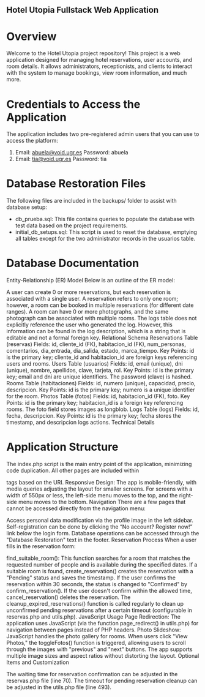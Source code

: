 ## Hotel Utopia Fullstack Web Application

# Overview

Welcome to the Hotel Utopia project repository! This project is a web application designed for managing hotel reservations, user accounts, and room details. It allows administrators, receptionists, and clients to interact with the system to manage bookings, view room information, and much more.

# Credentials to Access the Application

The application includes two pre-registered admin users that you can use to access the platform:

1. Email: abuela@void.ugr.es Password: abuela
2. Email: tia@void.ugr.es Password: tia

# Database Restoration Files

The following files are included in the backups/ folder to assist with database setup:

- db_prueba.sql: This file contains queries to populate the database with test data based on the project requirements.
- initial_db_setups.sql: This script is used to reset the database, emptying all tables except for the two administrator records in the usuarios table.

# Database Documentation

Entity-Relationship (ER) Model
Below is an outline of the ER model:

A user can create 0 or more reservations, but each reservation is associated with a single user.
A reservation refers to only one room; however, a room can be booked in multiple reservations (for different date ranges).
A room can have 0 or more photographs, and the same photograph can be associated with multiple rooms.
The logs table does not explicitly reference the user who generated the log. However, this information can be found in the log description, which is a string that is editable and not a formal foreign key.
Relational Schema
Reservations Table (reservas)
Fields: id, cliente_id (FK), habitacion_id (FK), num_personas, comentarios, dia_entrada, dia_salida, estado, marca_tiempo.
Key Points: id is the primary key; cliente_id and habitacion_id are foreign keys referencing users and rooms.
Users Table (usuarios)
Fields: id, email (unique), dni (unique), nombre, apellidos, clave, tarjeta, rol.
Key Points: id is the primary key; email and dni are unique identifiers. The password (clave) is hashed.
Rooms Table (habitaciones)
Fields: id, numero (unique), capacidad, precio, descripcion.
Key Points: id is the primary key; numero is a unique identifier for the room.
Photos Table (fotos)
Fields: id, habitacion_id (FK), foto.
Key Points: id is the primary key; habitacion_id is a foreign key referencing rooms. The foto field stores images as longblob.
Logs Table (logs)
Fields: id, fecha, descripcion.
Key Points: id is the primary key; fecha stores the timestamp, and descripcion logs actions.
Technical Details

# Application Structure
The index.php script is the main entry point of the application, minimizing code duplication. All other pages are included within <main> tags based on the URI.
Responsive Design: The app is mobile-friendly, with media queries adjusting the layout for smaller screens. For screens with a width of 550px or less, the left-side menu moves to the top, and the right-side menu moves to the bottom.
Navigation
There are a few pages that cannot be accessed directly from the navigation menu:

Access personal data modification via the profile image in the left sidebar.
Self-registration can be done by clicking the “No account? Register now!” link below the login form.
Database operations can be accessed through the "Database Restoration" text in the footer.
Reservation Process
When a user fills in the reservation form:

find_suitable_room(): This function searches for a room that matches the requested number of people and is available during the specified dates.
If a suitable room is found, create_reservation() creates the reservation with a "Pending" status and saves the timestamp.
If the user confirms the reservation within 30 seconds, the status is changed to "Confirmed" by confirm_reservation(). If the user doesn't confirm within the allowed time, cancel_reservation() deletes the reservation.
The cleanup_expired_reservations() function is called regularly to clean up unconfirmed pending reservations after a certain timeout (configurable in reservas.php and utils.php).
JavaScript Usage
Page Redirection: The application uses JavaScript (via the function page_redirect() in utils.php) for navigation between pages instead of PHP headers.
Photo Slideshow: JavaScript handles the photo gallery for rooms. When users click "View Photos," the toggleFotos() function is triggered, allowing users to scroll through the images with "previous" and "next" buttons.
The app supports multiple image sizes and aspect ratios without distorting the layout.
Optional Items and Customization

The waiting time for reservation confirmation can be adjusted in the reservas.php file (line 70).
The timeout for pending reservation cleanup can be adjusted in the utils.php file (line 493).
